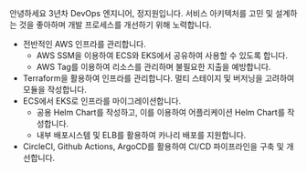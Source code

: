 안녕하세요 3년차 DevOps 엔지니어, 정지원입니다. 서비스 아키텍처를 고민 및 설계하는 것을 좋아하며 개발 프로세스를 개선하기 위해 노력합니다.

- 전반적인 AWS 인프라를 관리합니다.
  - AWS SSM을 이용하여 ECS와 EKS에서 공유하여 사용할 수 있도록 합니다.
  - AWS Tag를 이용하여 리소스를 관리하며 불필요한 지출을 예방합니다.
- Terraform을 활용하여 인프라를 관리합니다. 멀티 스테이지 및 버저닝을 고려하여 모듈을 작성합니다.
- ECS에서 EKS로 인프라를 마이그레이션합니다.
  - 공용 Helm Chart를 작성하고, 이를 이용하여 어플리케이션 Helm Chart를 작성합니다.
  - 내부 배포시스템 및 ELB를 활용하여 카나리 배포를 지원합니다.
- CircleCI, Github Actions, ArgoCD를 활용하여 CI/CD 파이프라인을 구축 및 개선합니다.
